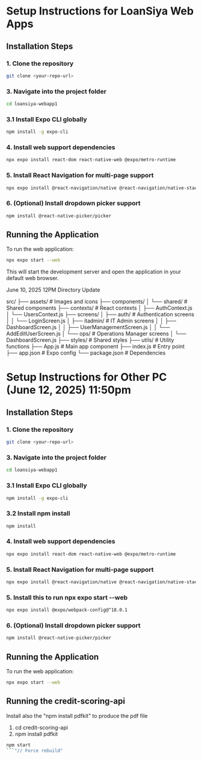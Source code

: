 # Setup Instructions for LoanSiya Web Apps

## Installation Steps

### 1. Clone the repository
```bash
git clone <your-repo-url>
```
### 3. Navigate into the project folder
```bash
cd loansiya-webapp1
```

### 3.1 Install Expo CLI globally
```bash
npm install -g expo-cli
```

### 4. Install web support dependencies
```bash
npx expo install react-dom react-native-web @expo/metro-runtime
```

### 5. Install React Navigation for multi-page support
```bash
npx expo install @react-navigation/native @react-navigation/native-stack react-native-screens react-native-safe-area-context
```

### 6. (Optional) Install dropdown picker support
```bash
npm install @react-native-picker/picker
```

## Running the Application

To run the web application:
```bash
npx expo start --web
```

This will start the development server and open the application in your default web browser.

June 10, 2025 12PM Directory Update

src/
├── assets/              		# Images and icons
├── components/
│   └── shared/                 # Shared components
├── contexts/           	    # React contexts
│   ├── AuthContext.js
│   └── UsersContext.js
├── screens/
│   ├── auth/          			    # Authentication screens
│   │   └── LoginScreen.js
│   ├── itadmin/      		 	    # IT Admin screens
│   │   ├── DashboardScreen.js
│   │   ├── UserManagementScreen.js
│   │   └── AddEditUserScreen.js
│   └── ops/           			    # Operations Manager screens
│       └── DashboardScreen.js
├── styles/             			# Shared styles
├── utils/            				# Utility functions
├── App.js           				# Main app component
├── index.js         				# Entry point
├── app.json         				# Expo config
└── package.json     				# Dependencies

# Setup Instructions for Other PC (June 12, 2025) 11:50pm

## Installation Steps

### 1. Clone the repository
```bash
git clone <your-repo-url>
```
### 3. Navigate into the project folder
```bash
cd loansiya-webapp1
```

### 3.1 Install Expo CLI globally
```bash
npm install -g expo-cli
```

### 3.2 Install npm install
```bash
npm install
```

### 4. Install web support dependencies
```bash
npx expo install react-dom react-native-web @expo/metro-runtime
```

### 5. Install React Navigation for multi-page support
```bash
npx expo install @react-navigation/native @react-navigation/native-stack react-native-screens react-native-safe-area-context

```
### 5. Install this to run npx expo start --web
```bash
npx expo install @expo/webpack-config@^18.0.1
```

### 6. (Optional) Install dropdown picker support
```bash
npm install @react-native-picker/picker
```

## Running the Application

To run the web application:
```bash
npx expo start --web
```

## Running the credit-scoring-api

Install also the "npm install pdfkit" to produce the pdf file 
1. cd credit-scoring-api
2. npm install pdfkit
```bash
npm start
```"// Force rebuild" 
